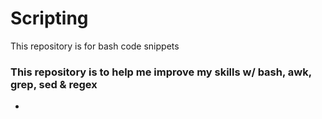 # Scripting #

This repository is for bash code snippets 

### This repository is to help me improve my skills w/ bash, awk, grep, sed & regex ###

* 


